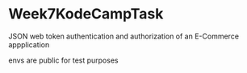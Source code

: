 # Week7KodeCampTask

JSON web token authentication and authorization of an E-Commerce appplication

envs are public for test purposes

